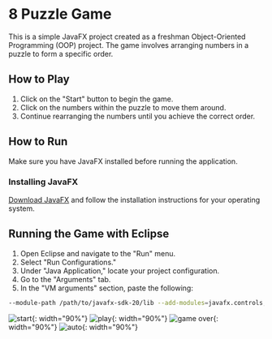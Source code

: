 # 8 Puzzle Game

This is a simple JavaFX project created as a freshman Object-Oriented Programming (OOP) project. The game involves arranging numbers in a puzzle to form a specific order.

## How to Play

1. Click on the "Start" button to begin the game.
2. Click on the numbers within the puzzle to move them around.
3. Continue rearranging the numbers until you achieve the correct order.

## How to Run

Make sure you have JavaFX installed before running the application.

### Installing JavaFX

[Download JavaFX](https://openjfx.io/) and follow the installation instructions for your operating system.

## Running the Game with Eclipse

1. Open Eclipse and navigate to the "Run" menu.
2. Select "Run Configurations."
3. Under "Java Application," locate your project configuration.
4. Go to the "Arguments" tab.
5. In the "VM arguments" section, paste the following:

```bash
--module-path /path/to/javafx-sdk-20/lib --add-modules=javafx.controls,javafx.fxml
```
![start](https://github.com/nighteraser/puzzle_game/assets/110598750/28740b53-4bd5-452c-a58b-eb3024d706ad){: width="90%"}
![play](https://github.com/nighteraser/puzzle_game/assets/110598750/74aac841-dd81-46c4-a17c-bab2d65cfa0a){: width="90%"}
![game over](https://github.com/nighteraser/puzzle_game/assets/110598750/e087e661-96a5-42f9-9d6c-2474e2f3c41e){: width="90%"}
![auto](https://github.com/nighteraser/puzzle_game/assets/110598750/c733a029-b866-4c54-b816-c6ec2dfa5835){: width="90%"}



